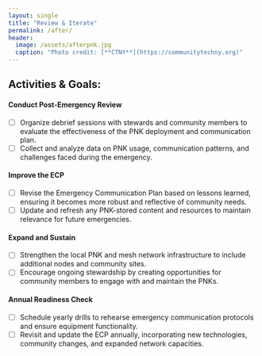```yaml
---
layout: single
title: "Review & Iterate"
permalink: /after/
header:
  image: /assets/afterpnk.jpg
  caption: "Photo credit: [**CTNY**](https://communitytechny.org)"
---
```


## Activities & Goals: 

#### Conduct Post-Emergency Review
  - [ ] Organize debrief sessions with stewards and community members to evaluate the effectiveness of the PNK deployment and communication plan.
  - [ ] Collect and analyze data on PNK usage, communication patterns, and challenges faced during the emergency.

#### Improve the ECP
  - [ ] Revise the Emergency Communication Plan based on lessons learned, ensuring it becomes more robust and reflective of community needs.
  - [ ] Update and refresh any PNK-stored content and resources to maintain relevance for future emergencies.

#### Expand and Sustain
  - [ ] Strengthen the local PNK and mesh network infrastructure to include additional nodes and community sites.
  - [ ] Encourage ongoing stewardship by creating opportunities for community members to engage with and maintain the PNKs.

#### Annual Readiness Check
  - [ ] Schedule yearly drills to rehearse emergency communication protocols and ensure equipment functionality.
  - [ ] Revisit and update the ECP annually, incorporating new technologies, community changes, and expanded network capacities.
